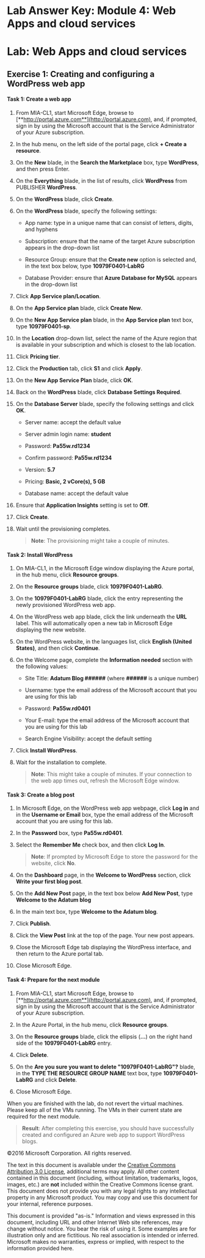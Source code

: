 # Lab Answer Key:  Module 4: Web Apps and cloud services
# Lab: Web Apps and cloud services
  
## Exercise 1: Creating and configuring a WordPress web app
  
#### Task 1: Create a web app
  
1. From MIA-CL1, start Microsoft Edge, browse to [**http://portal.azure.com**](http://portal.azure.com), and, if prompted, sign in by using the Microsoft account that is the Service Administrator of your Azure subscription.

1. In the hub menu, on the left side of the portal page, click **+ Create a resource**.

1. On the **New** blade, in the **Search the Marketplace** box, type **WordPress**, and then press Enter.

1. On the **Everything** blade, in the list of results, click **WordPress** from PUBLISHER **WordPress**.

1. On the **WordPress** blade, click **Create**.

1. On the **WordPress** blade, specify the following settings:

    - App name: type in a unique name that can consist of letters, digits, and hyphens

    - Subscription: ensure that the name of the target Azure subscription appears in the drop-down list

    - Resource Group: ensure that the **Create new** option is selected and, in the text box below, type **10979F0401-LabRG**

    - Database Provider: ensure that **Azure Database for MySQL** appears in the drop-down list

1. Click **App Service plan/Location**.

1. On the **App Service plan** blade, click **Create New**.

1. On the **New App Service plan** blade, in the **App Service plan** text box, type **10979F0401-sp**.

1. In the **Location** drop-down list, select the name of the Azure region that is available in your subscription and which is closest to the lab location.

1. Click **Pricing tier**.

1. Click the **Production** tab, click **S1** and click **Apply**.

1. On the **New App Service Plan** blade, click **OK**.

1. Back on the **WordPress** blade, click **Database Settings Required**.

1. On the **Database Server** blade, specify the following settings and click **OK**.

    - Server name: accept the default value

    - Server admin login name: **student**

    - Password: **Pa55w.rd1234**

    - Confirm password: **Pa55w.rd1234**

    - Version: **5.7**

    - Pricing: **Basic, 2 vCore(s), 5 GB**

    - Database name: accept the default value

1. Ensure that **Application Insights** setting is set to **Off**.

1. Click **Create**.

1. Wait until the provisioning completes.

    > **Note**: The provisioning might take a couple of minutes.


#### Task 2: Install WordPress
  
1. On MIA-CL1, in the Microsoft Edge window displaying the Azure portal, in the hub menu, click **Resource groups**.

1. On the **Resource groups** blade, click **10979F0401-LabRG**.

1. On the **10979F0401-LabRG** blade, click the entry representing the newly provisioned WordPress web app.

1. On the WordPress web app blade, click the link underneath the **URL** label. This will automatically open a new tab in Microsoft Edge displaying the new website.

1. On the WordPress website, in the languages list, click **English (United States)**, and then click **Continue**. 

1. On the Welcome page, complete the **Information needed** section with the following values:

    - Site Title: **Adatum Blog ######** (where **######** is a unique number)

    - Username: type the email address of the Microsoft account that you are using for this lab

    - Password: **Pa55w.rd0401**

    - Your E-mail: type the email address of the Microsoft account that you are using for this lab

    - Search Engine Visibility: accept the default setting

1. Click **Install WordPress**. 

1. Wait for the installation to complete.

    > **Note**: This might take a couple of minutes. If your connection to the web app times out, refresh the Microsoft Edge window.


#### Task 3: Create a blog post
  
1. In Microsoft Edge, on the WordPress web app webpage, click **Log in** and in the **Username or Email** box, type the email address of the Microsoft account that you are using for this lab.

1. In the **Password** box, type **Pa55w.rd0401**.

1. Select the **Remember Me** check box, and then click **Log In**.

    > **Note**: If prompted by Microsoft Edge to store the password for the website, click **No**.

1. On the **Dashboard** page, in the **Welcome to WordPress** section, click **Write your first blog post**.

1. On the **Add New Post** page, in the text box below **Add New Post**, type **Welcome to the Adatum blog**

1. In the main text box, type **Welcome to the Adatum blog**.

1. Click **Publish**.

1. Click the **View Post** link at the top of the page. Your new post appears. 

1. Close the Microsoft Edge tab displaying the WordPress interface, and then return to the Azure portal tab.

1. Close Microsoft Edge.


#### Task 4: Prepare for the next module

1. From MIA-CL1, start Microsoft Edge, browse to [**http://portal.azure.com**](http://portal.azure.com), and, if prompted, sign in by using the Microsoft account that is the Service Administrator of your Azure subscription.

1. In the Azure Portal, in the hub menu, click **Resource groups**.

1. On the **Resource groups** blade, click the ellipsis (**...**) on the right hand side of the **10979F0401-LabRG** entry.

1. Click **Delete**.

1. On the **Are you sure you want to delete "10979F0401-LabRG"?** blade, in the **TYPE THE RESOURCE GROUP NAME** text box, type **10979F0401-LabRG** and click **Delete**.

1. Close Microsoft Edge.

When you are finished with the lab, do not revert the virtual machines. Please keep all of the VMs running. The VMs in their current state are required for the next module.

> **Result**: After completing this exercise, you should have successfully created and configured an Azure web app to support WordPress blogs. 



©2016 Microsoft Corporation. All rights reserved.

The text in this document is available under the [Creative Commons Attribution 3.0 License](https://creativecommons.org/licenses/by/3.0/legalcode "Creative Commons Attribution 3.0 License"), additional terms may apply.  All other content contained in this document (including, without limitation, trademarks, logos, images, etc.) are **not** included within the Creative Commons license grant.  This document does not provide you with any legal rights to any intellectual property in any Microsoft product. You may copy and use this document for your internal, reference purposes.

This document is provided "as-is." Information and views expressed in this document, including URL and other Internet Web site references, may change without notice. You bear the risk of using it. Some examples are for illustration only and are fictitious. No real association is intended or inferred. Microsoft makes no warranties, express or implied, with respect to the information provided here.
